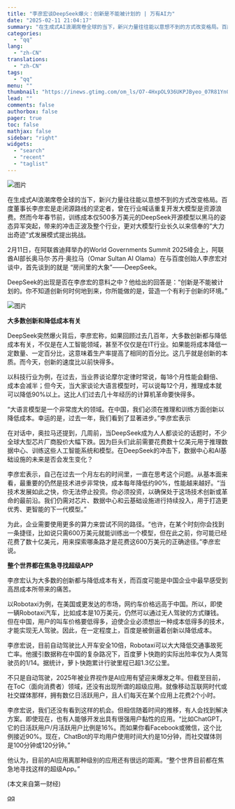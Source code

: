 ```yaml
---
title: "李彦宏谈DeepSeek爆火：创新是不能被计划的 | 万有AI力"
date: "2025-02-11 21:04:17"
summary: "在生成式AI浪潮席卷全球的当下，新兴力量往往能以意想不到的方式改变格局。百度董事长李彦宏是走闭源路线..."
categories:
  - "qq"
lang:
  - "zh-CN"
translations:
  - "zh-CN"
tags:
  - "qq"
menu: ""
thumbnail: "https://inews.gtimg.com/om_ls/O7-4HxpOL936UKPJByeo_07R81Yn0Gnw7A5dyHQOJkuU8AA_640360/0"
lead: ""
comments: false
authorbox: false
pager: true
toc: false
mathjax: false
sidebar: "right"
widgets:
  - "search"
  - "recent"
  - "taglist"
---
```


![图片](https://inews.gtimg.com/om_bt/OJ3BQ8vooPEPhzSbfk2zkLL8uQxjxriDvD7Im0soR5LUUAA/641)

在生成式AI浪潮席卷全球的当下，新兴力量往往能以意想不到的方式改变格局。百度董事长李彦宏是走闭源路线的坚定者，曾在行业喊话重复开发大模型是资源浪费。然而今年春节前，训练成本仅500多万美元的DeepSeek开源模型以黑马的姿态异军突起，带来的冲击正波及整个行业，更对大模型行业长久以来信奉的“大力出奇迹”式发展模式提出挑战。

2月11日，在阿联酋迪拜举办的World Governments Summit 2025峰会上，阿联酋AI部长奥马尔·苏丹·奥拉马（Omar Sultan AI Olama）在与百度创始人李彦宏对谈中，首先谈到的就是 “房间里的大象”——DeepSeek。

DeepSeek的出现是否在李彦宏的意料之中？他给出的回答是：“创新是不能被计划的。你不知道创新何时何地到来，你所能做的是，营造一个有利于创新的环境。”

![图片](https://inews.gtimg.com/om_bt/Ov2MoS2Zm2vObb07e1CAvkELsS0mEDAu11aomXvEyHs3QAA/641)

**大多数创新和降低成本有关**

DeepSeek突然爆火背后，李彦宏称，如果回顾过去几百年，大多数创新都与降低成本有关，不仅是在人工智能领域，甚至不仅仅是在IT行业。如果能将成本降低一定数量、一定百分比，这意味着生产率提高了相同的百分比。这几乎就是创新的本质。而今天，创新的速度比以前快得多。

以科技行业为例，在过去，当业界谈论摩尔定律时常说，每18个月性能会翻倍、成本会减半；但今天，当大家谈论大语言模型时，可以说每12个月，推理成本就可以降低90%以上。这比人们过去几十年经历的计算机革命要快得多。

“大语言模型是一个非常庞大的领域。在中国，我们必须在推理和训练方面创新以降低成本。幸运的是，过去一年，我们看到了显著进步。”李彦宏表示

在对话中，奥拉马还提到，几周前，当DeepSeek成为人人都谈论的话题时，不少全球大型芯片厂商股价大幅下跌。因为巨头们此前需要花费数十亿美元用于推理数据中心、训练这些人工智能系统和模型。在DeepSeek的冲击下，数据中心和AI基础设施的未来是否会发生变化？

李彦宏表示，自己在过去一个月左右的时间里，一直在思考这个问题。从基本面来看，最重要的仍然是技术进步非常快，成本每年降低约90%，性能越来越好。“当技术发展如此之快，你无法停止投资。你必须投资，以确保处于这场技术创新或革命的最前沿。我们仍需对芯片、数据中心和云基础设施进行持续投入，用于打造更优秀、更智能的下一代模型。”

为此，企业需要使用更多的算力来尝试不同的路径。“也许，在某个时刻你会找到一条捷径，比如说只需600万美元就能训练出一个模型，但在此之前，你可能已经花费了数十亿美元，用来探索哪条路才是花费这600万美元的正确途径。”李彦宏说。

**整个世界都在焦急寻找超级APP**

李彦宏认为大多数的创新都与降低成本有关，而百度可能是中国企业中最早感受到高昂成本所带来的痛苦。

以Robotaxi为例，在美国或更发达的市场，网约车价格远高于中国。所以，即使一辆Robotaxi汽车，比如成本是10万美元，仍然可以通过无人驾驶的方式赚钱。但在中国，用户的叫车价格要低得多，迫使企业必须想出一种成本低得多的技术，才能实现无人驾驶。因此，在一定程度上，百度是被倒逼着创新以降低成本。

李彦宏说，目前自动驾驶比人开车安全10倍，Robotaxi可以大大降低交通事故死亡率。他援引数据称在中国的复杂路况下，百度萝卜快跑的实际出险率仅为人类驾驶员的1/14。据统计，萝卜快跑累计行驶里程已超1.3亿公里。

不只是自动驾驶，2025年被业界视作是AI应用有望迎来爆发之年。但截至目前，在ToC（面向消费者）领域，还没有出现所谓的超级应用。就像移动互联网时代或社交媒体那样，拥有数亿日活跃用户，且人们每天在某个应用上花费2个小时。

李彦宏说，我们还没有看到这样的机会。但相信随着时间的推移，有人会找到解决方案。即使现在，也有人能够开发出具有很强用户黏性的应用。“比如ChatGPT，它的日活跃用户/月活跃用户比例是16%。而如果你看Facebook或微信，这个比例接近90%。现在，ChatBot的平均用户使用时间大约是10分钟，而社交媒体则是100分钟或120分钟。”

他认为，目前的AI应用离那种级别的应用还有很远的距离。“整个世界目前都在焦急地寻找这样的超级App。”

 (本文来自第一财经)

[qq](https://new.qq.com/rain/a/20250211A08F8200)
